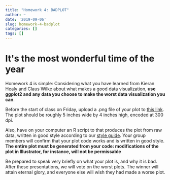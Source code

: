 ```yaml
---
title: "Homework 4: BADPLOT"
author: ~
date: '2019-09-06'
slug: homework-4-badplot
categories: []
tags: []
---
```


# It's the most wonderful time of the year

Homework 4 is simple: Considering what you have learned from Kieran Healy and Claus Wilke about what makes a good data visualization, **use ggplot2 and any data you choose to make the worst data visualization you can**.

Before the start of class on Friday, upload a .png file of your plot to [this link](https://www.dropbox.com/request/37V3Fk1X7wq4QNYF4rbX). The plot should be roughly 5 inches wide by 4 inches high, encoded at 300 dpi.

Also, have on your computer an R script to that produces the plot from raw data, written in good style according to our [style guide](../../../09/03/geol-490-590-style-guide/index.html). Your group members will confirm that your plot code works and is written in good style. **The entire plot must be generated from your code: modifications of the plot in Illustrator, for instance, will not be permissable**

Be prepared to speak very briefly on what your plot is, and why it is bad. After these presentations, we will vote on the worst plots. The winner will attain eternal glory, and everyone else will wish they had made a worse plot.


